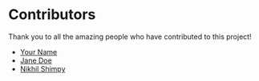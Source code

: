 # Contributors

Thank you to all the amazing people who have contributed to this project!

- [Your Name](https://github.com/yourusername)
- [Jane Doe](https://github.com/janedoe)
- [Nikhil Shimpy](https://github.com/nikhilshimpy)
